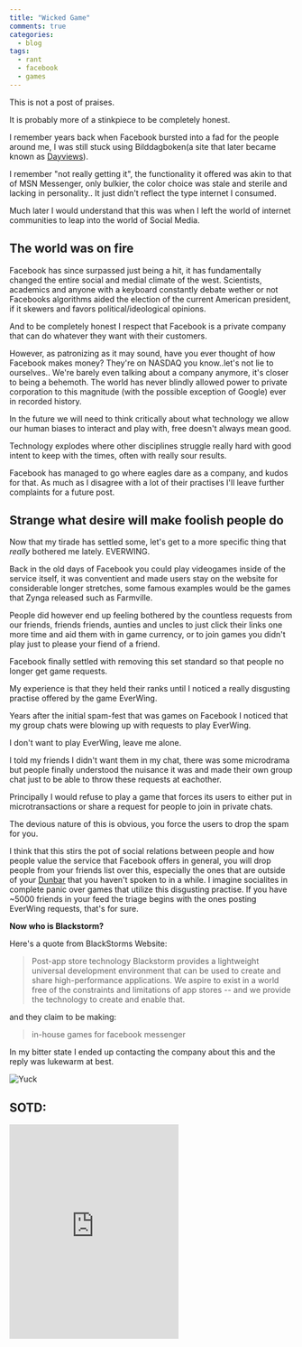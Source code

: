 ```yaml
---
title: "Wicked Game"
comments: true
categories:
  - blog
tags:
  - rant
  - facebook
  - games 
---
```


This is not a post of praises.

It is probably more of a stinkpiece to be completely honest.

I remember years back when Facebook bursted into a fad for the people around me, I was still stuck using Bilddagboken(a site that later became known as [Dayviews](http://dayviews.com/)).

I remember "not really getting it", the functionality it offered was akin to that of MSN Messenger, only bulkier, the color choice was stale and sterile and lacking in personality.. It just didn't reflect the type internet I consumed.

Much later I would understand that this was when I left the world of internet communities to leap into the world of Social Media.

## The world was on fire

Facebook has since surpassed just being a hit, it has fundamentally changed the entire social and medial climate of the west. Scientists, academics and anyone with a keyboard constantly debate wether or not Facebooks algorithms aided the election of the current American president, if it skewers and favors political/ideological opinions.

And to be completely honest I respect that Facebook is a private company that can do whatever they want with their customers.

However, as patronizing as it may sound, have you ever thought of how Facebook makes money?
They're on NASDAQ you know..let's not lie to ourselves.. We're barely even talking about a company anymore, it's closer to being a behemoth.
The world has never blindly allowed power to private corporation to this magnitude (with the possible exception of Google) ever in recorded history.

In the future we will need to think critically about what technology we allow our human biases to interact and play with, free doesn't always mean good.

Technology explodes where other disciplines struggle really hard with good intent to keep with the times, often with really sour results.

Facebook has managed to go where eagles dare as a company, and kudos for that.
As much as I disagree with a lot of their practises I'll leave further complaints for a future post.

## Strange what desire will make foolish people do

Now that my tirade has settled some, let's get to a more specific thing that _really_ bothered me lately. EVERWING.

Back in the old days of Facebook you could play videogames inside of the service itself, it was conventient and made users stay on the website for considerable longer stretches, some famous examples would be the games that Zynga released such as Farmville.

People did however end up feeling bothered by the countless requests from our friends, friends friends, aunties and uncles to just click their links one more time and aid them with in game currency, or to join games you didn't play just to please your fiend of a friend.

Facebook finally settled with removing this set standard so that people no longer get game requests.

My experience is that they held their ranks until I noticed a really disgusting practise offered by the game EverWing.

Years after the initial spam-fest that was games on Facebook I noticed that my group chats were blowing up with requests to play EverWing.

I don't want to play EverWing, leave me alone.

I told my friends I didn't want them in my chat, there was some microdrama but people finally understood the nuisance it was and made their own group chat just to be able to throw these requests at eachother.

Principally I would refuse to play a game that forces its users to either put in microtransactions or share a request for people to join in private chats.

The devious nature of this is obvious, you force the users to drop the spam for you.

I think that this stirs the pot of social relations between people and how people value the service that Facebook offers in general, you will drop people from your friends list over this, especially the ones that are outside of your [Dunbar](https://en.wikipedia.org/wiki/Dunbar%27s_number) that you haven't spoken to in a while. I imagine socialites in complete panic over games that utilize this disgusting practise. If you have ~5000 friends in your feed the triage begins with the ones posting EverWing requests, that's for sure.  

<strong>Now who is Blackstorm?</strong>

Here's a quote from BlackStorms Website:
> Post-app store technology
> Blackstorm provides a lightweight universal development environment that can be used to create and share high-performance applications. We aspire to exist in a world free of the constraints and limitations of app stores -- and we provide the technology to create and enable that.

and they claim to be making:

> in-house games for facebook messenger

In my bitter state I ended up contacting the company about this and the reply was lukewarm at best.

![Yuck](https://i.imgur.com/SFKhlA3.png)

## SOTD:
<iframe src="https://open.spotify.com/embed?uri=spotify:track:390AWnOn2rfe9FzQjYmxIH" width="300" height="380" frameborder="0" allowtransparency="true"></iframe>
